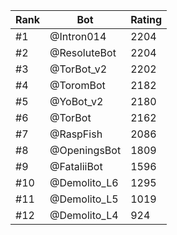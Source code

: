 Rank|Bot|Rating
---|---|---
#1|@Intron014|2204
#2|@ResoluteBot|2204
#3|@TorBot_v2|2202
#4|@ToromBot|2182
#5|@YoBot_v2|2180
#6|@TorBot|2162
#7|@RaspFish|2086
#8|@OpeningsBot|1809
#9|@FataliiBot|1596
#10|@Demolito_L6|1295
#11|@Demolito_L5|1019
#12|@Demolito_L4|924
